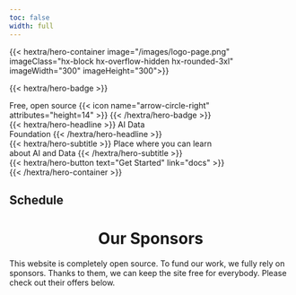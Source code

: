 ```yaml
---
toc: false
width: full
---
```


{{< hextra/hero-container image="/images/logo-page.png" 
 imageClass="hx-block hx-overflow-hidden hx-rounded-3xl"
  imageWidth="300" imageHeight="300">}}


{{< hextra/hero-badge >}}
  <div class="hx-w-2 hx-h-2 hx-rounded-full hx-bg-primary-400"></div>
  <span>Free, open source</span>
  {{< icon name="arrow-circle-right" attributes="height=14" >}}
{{< /hextra/hero-badge >}}

<div class="hx-mt-6 hx-mb-6">
{{< hextra/hero-headline >}}
  AI Data  &nbsp;<br class="sm:hx-block hx-hidden" />Foundation
{{< /hextra/hero-headline >}}
</div>

<div class="hx-mb-12">
{{< hextra/hero-subtitle >}}
  Place where you can learn &nbsp;<br class="sm:hx-block hx-hidden" /> about AI and Data 
{{< /hextra/hero-subtitle >}}
</div>

<div class="hx-mb-6">
{{< hextra/hero-button text="Get Started" link="docs" >}}
</div>

<div class="hx-mt-6"></div>
{{< /hextra/hero-container >}}


## Schedule








<center> <h1> Our Sponsors </h1> </center>

This website is completely open source. To fund our work, we fully rely on sponsors. Thanks to them, we can keep the site free for everybody. Please check out their offers below.


